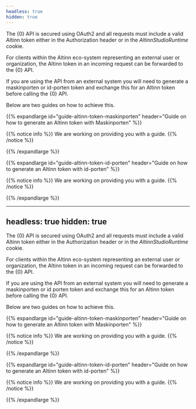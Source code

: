 ```yaml
---
headless: true
hidden: true
---
```



The {0} API is secured using OAuth2 and all requests must include a valid Altinn token either in the Authorization header or
in the _AltinnStudioRuntime_ cookie.

For clients within the Altinn eco-system representing an external user or organization,
the Altinn token in an incoming request can be forwarded to the {0} API.

If you are using the API from an external system you will need to generate a maskinporten or id-porten token
and exchange this for an Altinn token before calling the {0} API.

Below are two guides on how to achieve this.

{{% expandlarge id="guide-altinn-token-maskinporten" header="Guide on how to generate an Altinn token with Maskinporten" %}}

<!--
- fakta messig hvordan går man gjennom ting
- gi en heads up om at vi også har en API-client for .NET
-->
{{% notice info %}}
We are working on providing you with a guide.
{{% /notice %}}


{{% /expandlarge %}}


{{% expandlarge id="guide-altinn-token-id-porten" header="Guide on how to generate an Altinn token with id-porten" %}}

{{% notice info %}}
We are working on providing you with a guide.
{{% /notice %}}

{{% /expandlarge %}}

---
headless: true
hidden: true
---


The {0} API is secured using OAuth2 and all requests must include a valid Altinn token either in the Authorization header or
in the _AltinnStudioRuntime_ cookie.

For clients within the Altinn eco-system representing an external user or organization,
the Altinn token in an incoming request can be forwarded to the {0} API.

If you are using the API from an external system you will need to generate a maskinporten or id porten token
and exchange this for an Altinn token before calling the {0} API.

Below are two guides on how to achieve this.

{{% expandlarge id="guide-altinn-token-maskinporten" header="Guide on how to generate an Altinn token with Maskinporten" %}}

<!--
- fakta messig hvordan går man gjennom ting
- gi en heads up om at vi også har en API-client for .NET
-->
{{% notice info %}}
We are working on providing you with a guide.
{{% /notice %}}


{{% /expandlarge %}}


{{% expandlarge id="guide-altinn-token-id-porten" header="Guide on how to generate an Altinn token with id-porten" %}}

{{% notice info %}}
We are working on providing you with a guide.
{{% /notice %}}

{{% /expandlarge %}}

